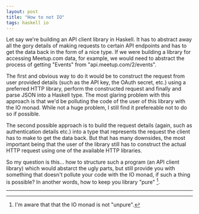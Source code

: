 ```yaml
---
layout: post
title: "How to not IO"
tags: haskell io
---
```


Let say we're building an API client library in Haskell. It has to abstract away all the gory details of making requests to certain API endpoints and has to get the data back in the form of a nice type. If we were building a library for accessing Meetup.com data, for example, we would need to abstract the process of getting "Events" from "api.meetup.com/2/events".

The first and obvious way to do it would be to construct the request from user provided details (such as the API key, the OAuth secret, etc.) using a preferred HTTP library, perform the constructed request and finally and parse JSON into a Haskell type. The most glaring problem with this approach is that we'd be polluting the code of the user of this library with the IO monad. While not a huge problem, I still find it prefereable not to do so if possible.

The second possible approach is to build the request details (again, such as authentication details etc.) into a type that represents the request the client has to make to get the data back. But that has many downsides, the most important being that the user of the library still has to construct the actual HTTP request using one of the available HTTP libraries.

So my question is this... how to structure such a program (an API client library) which would abstarct the ugly parts, but still provide you with something that doesn't pollute your code with the IO monad, if such a thing is possible? In another words, how to keep you library "pure" [^1].

---
[^1]: I'm aware that that the IO monad is not "unpure".

